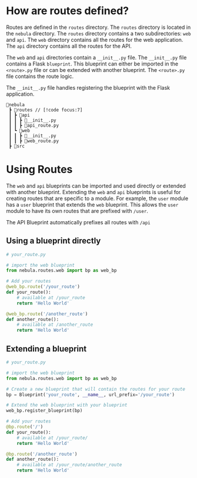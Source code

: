 # How are routes defined?

Routes are defined in the `routes` directory. The `routes` directory is located in the `nebula` directory. The `routes` directory contains a two subdirectories: `web` and `api`. The `web` directory contains all the routes for the web application. The `api` directory contains all the routes for the API.

The `web` and `api` directories contain a `__init__.py` file. The `__init__.py` file contains a Flask `blueprint`. This blueprint can either be imported in the `<route>.py` file or can be extended with another blueprint. The `<route>.py` file contains the route logic.

The `__init__.py` file handles registering the blueprint with the Flask application.


```
📂nebula
 ┣ 📂routes // [!code focus:7]
 ┃ ┣ 📂api
 ┃ ┃ ┣ 📜__init__.py
 ┃ ┃ ┣ 📜api_route.py
 ┃ ┗ 📂web
 ┃ ┃ ┣ 📜__init__.py 
 ┃ ┃ ┣ 📜web_route.py
 ┣ 📂src
```

# Using Routes

The `web` and `api` blueprints can be imported and used directly or extended with another blueprint. Extending the `web` and `api` blueprints is useful for creating routes that are specific to a module. For example, the `user` module has a `user` blueprint that extends the `web` blueprint. This allows the `user` module to have its own routes that are prefixed with `/user`.

The API Blueprint automatically prefixes all routes with `/api`


## Using a blueprint directly

```python {4,7}
# your_route.py

# import the web blueprint
from nebula.routes.web import bp as web_bp

# Add your routes
@web_bp.route('/your_route')
def your_route():
    # available at /your_route
    return 'Hello World'

@web_bp.route('/another_route')
def another_route():
    # available at /another_route
    return 'Hello World'
```

## Extending a blueprint

```python {4,7,10}
# your_route.py

# import the web blueprint
from nebula.routes.web import bp as web_bp

# Create a new blueprint that will contain the routes for your route
bp = Blueprint('your_route', __name__, url_prefix='/your_route')

# Extend the web blueprint with your blueprint
web_bp.register_blueprint(bp)

# Add your routes
@bp.route('/')
def your_route():
    # available at /your_route/
    return 'Hello World'

@bp.route('/another_route')
def another_route():
    # available at /your_route/another_route
    return 'Hello World'
```